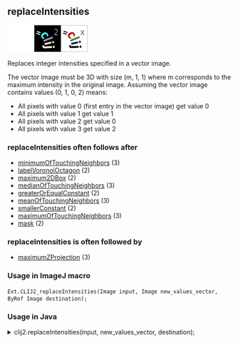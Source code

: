 ## replaceIntensities
<img src="images/mini_empty_logo.png"/><img src="images/mini_clij2_logo.png"/><img src="images/mini_clijx_logo.png"/>

Replaces integer intensities specified in a vector image. 

The vector image must be 3D with size (m, 1, 1) where m corresponds to the maximum intensity in the original image. Assuming the vector image contains values (0, 1, 0, 2) means: 
 * All pixels with value 0 (first entry in the vector image) get value 0
 * All pixels with value 1 get value 1
 * All pixels with value 2 get value 0
 * All pixels with value 3 get value 2


### replaceIntensities often follows after
* <a href="reference_minimumOfTouchingNeighbors">minimumOfTouchingNeighbors</a> (3)
* <a href="reference_labelVoronoiOctagon">labelVoronoiOctagon</a> (2)
* <a href="reference_maximum2DBox">maximum2DBox</a> (2)
* <a href="reference_medianOfTouchingNeighbors">medianOfTouchingNeighbors</a> (3)
* <a href="reference_greaterOrEqualConstant">greaterOrEqualConstant</a> (2)
* <a href="reference_meanOfTouchingNeighbors">meanOfTouchingNeighbors</a> (3)
* <a href="reference_smallerConstant">smallerConstant</a> (2)
* <a href="reference_maximumOfTouchingNeighbors">maximumOfTouchingNeighbors</a> (3)
* <a href="reference_mask">mask</a> (2)


### replaceIntensities is often followed by
* <a href="reference_maximumZProjection">maximumZProjection</a> (3)


### Usage in ImageJ macro
```
Ext.CLIJ2_replaceIntensities(Image input, Image new_values_vector, ByRef Image destination);
```


### Usage in Java


<details>

<summary>
clij2.replaceIntensities(input, new_values_vector, destination);
</summary>
```
// init CLIJ and GPU
import net.haesleinhuepf.clij2.CLIJ2;
import net.haesleinhuepf.clij.clearcl.ClearCLBuffer;
CLIJ2 clij2 = CLIJ2.getInstance();

// get input parameters
ClearCLBuffer input = clij2.push(inputImagePlus);
ClearCLBuffer new_values_vector = clij2.push(new_values_vectorImagePlus);
destination = clij2.create(input);
```

```
// Execute operation on GPU
clij2.replaceIntensities(input, new_values_vector, destination);
```

```
//show result
destinationImagePlus = clij2.pull(destination);
destinationImagePlus.show();

// cleanup memory on GPU
clij2.release(input);
clij2.release(new_values_vector);
clij2.release(destination);
```


</details>



### Usage in Matlab


<details>

<summary>
clij2.replaceIntensities(input, new_values_vector, destination);
</summary>
```
% init CLIJ and GPU
clij2 = init_clatlab();

% get input parameters
input = clij2.pushMat(input_matrix);
new_values_vector = clij2.pushMat(new_values_vector_matrix);
destination = clij2.create(input);
```

```
% Execute operation on GPU
clij2.replaceIntensities(input, new_values_vector, destination);
```

```
% show result
destination = clij2.pullMat(destination)

% cleanup memory on GPU
clij2.release(input);
clij2.release(new_values_vector);
clij2.release(destination);
```


</details>



### Usage in Icy


details>

<summary>
clij2.replaceIntensities(input, new_values_vector, destination);
</summary>
```
// init CLIJ and GPU
importClass(net.haesleinhuepf.clicy.CLICY);
importClass(Packages.icy.main.Icy);

clij2 = CLICY.getInstance();

// get input parameters
input_sequence = getSequence();input = clij2.pushSequence(input_sequence);
new_values_vector_sequence = getSequence();new_values_vector = clij2.pushSequence(new_values_vector_sequence);
destination = clij2.create(input);
```

```
// Execute operation on GPU
clij2.replaceIntensities(input, new_values_vector, destination);
```

```
// show result
destination_sequence = clij2.pullSequence(destination)
Icy.addSequence(destination_sequence
// cleanup memory on GPU
clij2.release(input);
clij2.release(new_values_vector);
clij2.release(destination);
```


</details>





### Example notebooks
<a href="https://clij.github.io/clij2-docs/md/filtering_in_graphs"><img src="images/language_macro.png" height="20"/></a> [filtering_in_graphs](https://clij.github.io/clij2-docs/md/filtering_in_graphs)  
<a href="https://clij.github.io/clij2-docs/md/mean_of_touching_neighbors"><img src="images/language_macro.png" height="20"/></a> [mean_of_touching_neighbors](https://clij.github.io/clij2-docs/md/mean_of_touching_neighbors)  
<a href="https://clij.github.io/clij2-docs/md/superpixel_segmentation"><img src="images/language_macro.png" height="20"/></a> [superpixel_segmentation](https://clij.github.io/clij2-docs/md/superpixel_segmentation)  
<a href="https://clij.github.io/clij2-docs/md/tribolium_morphometry"><img src="images/language_macro.png" height="20"/></a> [tribolium_morphometry](https://clij.github.io/clij2-docs/md/tribolium_morphometry)  




### Example scripts
<a href="https://github.com/clij/clij2-docs/blob/master/src/main/macro/filtering_in_graphs.ijm"><img src="images/language_macro.png" height="20"/></a> [filtering_in_graphs.ijm](https://github.com/clij/clij2-docs/blob/master/src/main/macro/filtering_in_graphs.ijm)  
<a href="https://github.com/clij/clij2-docs/blob/master/src/main/macro/mean_of_touching_neighbors.ijm"><img src="images/language_macro.png" height="20"/></a> [mean_of_touching_neighbors.ijm](https://github.com/clij/clij2-docs/blob/master/src/main/macro/mean_of_touching_neighbors.ijm)  
<a href="https://github.com/clij/clij2-docs/blob/master/src/main/macro/superpixel_segmentation.ijm"><img src="images/language_macro.png" height="20"/></a> [superpixel_segmentation.ijm](https://github.com/clij/clij2-docs/blob/master/src/main/macro/superpixel_segmentation.ijm)  
<a href="https://github.com/clij/clij2-docs/blob/master/src/main/macro/tribolium_morphometry.ijm"><img src="images/language_macro.png" height="20"/></a> [tribolium_morphometry.ijm](https://github.com/clij/clij2-docs/blob/master/src/main/macro/tribolium_morphometry.ijm)  


[Back to CLIJ2 reference](https://clij.github.io/clij2-docs/reference)
[Back to CLIJ2 documentation](https://clij.github.io/clij2-docs)

[Imprint](https://clij.github.io/imprint)
